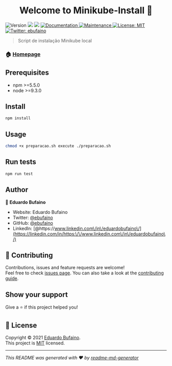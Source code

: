 <h1 align="center">Welcome to Minikube-Install 👋</h1>
<p>
  <img alt="Version" src="https://img.shields.io/badge/version-1.0.0-blue.svg?cacheSeconds=2592000" />
  <img src="https://img.shields.io/badge/npm-%3E%3D5.5.0-blue.svg" />
  <img src="https://img.shields.io/badge/node-%3E%3D9.3.0-blue.svg" />
  <a href="https://github.com/ebufaino/Minikube-Install#3readme" target="_blank">
    <img alt="Documentation" src="https://img.shields.io/badge/documentation-yes-brightgreen.svg" />
  </a>
  <a href="https://github.com/kefranabg/readme-md-generator/graphs/commit-activity" target="_blank">
    <img alt="Maintenance" src="https://img.shields.io/badge/Maintained%3F-yes-green.svg" />
  </a>
  <a href="https://github.com/kefranabg/readme-md-generator/blob/master/LICENSE" target="_blank">
    <img alt="License: MIT" src="https://img.shields.io/github/license/ebufaino/Minikube-Install" />
  </a>
  <a href="https://twitter.com/ebufaino" target="_blank">
    <img alt="Twitter: ebufaino" src="https://img.shields.io/twitter/follow/ebufaino.svg?style=social" />
  </a>
</p>

> Script de instalação Minikube local

### 🏠 [Homepage](https://github.com/ebufaino/Minikube-Install#readme)

## Prerequisites

- npm >=5.5.0
- node >=9.3.0

## Install

```sh
npm install
```

## Usage

```sh
chmod +x preparacao.sh execute ./preparacao.sh 
```

## Run tests

```sh
npm run test
```

## Author

👤 **Eduardo Bufaino**

* Website: Eduardo Bufaino
* Twitter: [@ebufaino](https://twitter.com/ebufaino)
* GitHub: [@ebufaino](https://github.com/ebufaino)
* LinkedIn: [@https:\/\/www.linkedin.com\/in\/eduardobufaino\/](https://linkedin.com/in/https:\/\/www.linkedin.com\/in\/eduardobufaino\/)

## 🤝 Contributing

Contributions, issues and feature requests are welcome!<br />Feel free to check [issues page](https://github.com/kefranabg/readme-md-generator/issues). You can also take a look at the [contributing guide](https://github.com/kefranabg/readme-md-generator/blob/master/CONTRIBUTING.md).

## Show your support

Give a ⭐️ if this project helped you!

## 📝 License

Copyright © 2021 [Eduardo Bufaino](https://github.com/ebufaino).<br />
This project is [MIT](https://github.com/kefranabg/readme-md-generator/blob/master/LICENSE) licensed.

***
_This README was generated with ❤️ by [readme-md-generator](https://github.com/kefranabg/readme-md-generator)_